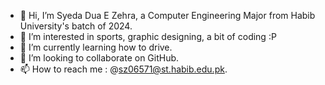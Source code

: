 - 👋 Hi, I’m Syeda Dua E Zehra, a Computer Engineering Major from Habib University's batch of 2024.
- 👀 I’m interested in sports, graphic designing, a bit of coding :P
- 🌱 I’m currently learning how to drive.
- 💞️ I’m looking to collaborate on GitHub.
- 📫 How to reach me : @sz06571@st.habib.edu.pk.

